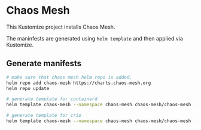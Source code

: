 # Chaos Mesh
This Kustomize project installs Chaos Mesh.

The maninfests are generated using `helm template` and then applied via Kustomize.

## Generate manifests
```sh
# make sure that chaos mesh helm repo is added.
helm repo add chaos-mesh https://charts.chaos-mesh.org
helm repo update

# generate template for containerd
helm template chaos-mesh --namespace chaos-mesh chaos-mesh/chaos-mesh --values overlays/containerd/values.yaml > overlays/containerd/manifests.yaml

# generate template for crio
helm template chaos-mesh --namespace chaos-mesh chaos-mesh/chaos-mesh --values overlays/crio/values.yaml > overlays/crio/manifests.yaml
```
